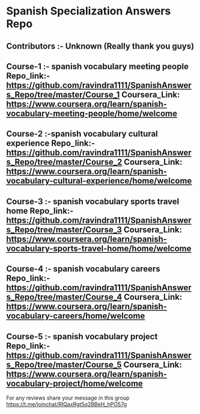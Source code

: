 # Spanish Specialization Answers Repo
Contributors :- Unknown (Really thank you guys)
------------------------------------------------
Course-1 :- spanish vocabulary meeting people
Repo_link:- https://github.com/ravindra1111/SpanishAnswers_Repo/tree/master/Course_1
Coursera_Link: https://www.coursera.org/learn/spanish-vocabulary-meeting-people/home/welcome
------------------------------------------------
Course-2 :-spanish vocabulary cultural experience
Repo_link:- https://github.com/ravindra1111/SpanishAnswers_Repo/tree/master/Course_2
Coursera_Link: https://www.coursera.org/learn/spanish-vocabulary-cultural-experience/home/welcome
------------------------------------------------
Course-3 :- spanish vocabulary sports travel home
Repo_link:- https://github.com/ravindra1111/SpanishAnswers_Repo/tree/master/Course_3
Coursera_Link: https://www.coursera.org/learn/spanish-vocabulary-sports-travel-home/home/welcome
------------------------------------------------
Course-4 :- spanish vocabulary careers
Repo_link:- https://github.com/ravindra1111/SpanishAnswers_Repo/tree/master/Course_4
Coursera_Link: https://www.coursera.org/learn/spanish-vocabulary-careers/home/welcome
------------------------------------------------
Course-5 :- spanish vocabulary project
Repo_link:- https://github.com/ravindra1111/SpanishAnswers_Repo/tree/master/Course_5
Coursera_Link: https://www.coursera.org/learn/spanish-vocabulary-project/home/welcome
------------------------------------------------

For any reviews share your message in this group 
https://t.me/joinchat/RIQaxRgt5q2BBeH_hPO57g
